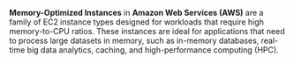 **Memory-Optimized Instances** in **Amazon Web Services (AWS)** are a family of EC2 instance types designed for workloads that require high memory-to-CPU ratios. These instances are ideal for applications that need to process large datasets in memory, such as in-memory databases, real-time big data analytics, caching, and high-performance computing (HPC).